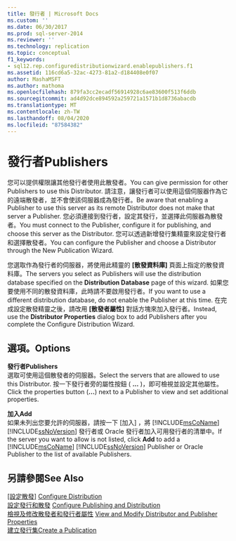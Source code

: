 ```yaml
---
title: 發行者 | Microsoft Docs
ms.custom: ''
ms.date: 06/30/2017
ms.prod: sql-server-2014
ms.reviewer: ''
ms.technology: replication
ms.topic: conceptual
f1_keywords:
- sql12.rep.configuredistributionwizard.enablepublishers.f1
ms.assetid: 116cd6a5-32ac-4273-81a2-d184408e0f07
author: MashaMSFT
ms.author: mathoma
ms.openlocfilehash: 879fa3cc2ecadf56914928c6ae83600f513f6ddb
ms.sourcegitcommit: ad4d92dce894592a259721a1571b1d8736abacdb
ms.translationtype: MT
ms.contentlocale: zh-TW
ms.lasthandoff: 08/04/2020
ms.locfileid: "87584382"
---
```

# <a name="publishers"></a><span data-ttu-id="8b7a4-102">發行者</span><span class="sxs-lookup"><span data-stu-id="8b7a4-102">Publishers</span></span>
  <span data-ttu-id="8b7a4-103">您可以提供權限讓其他發行者使用此散發者。</span><span class="sxs-lookup"><span data-stu-id="8b7a4-103">You can give permission for other Publishers to use this Distributor.</span></span> <span data-ttu-id="8b7a4-104">請注意，讓發行者可以使用這個伺服器作為它的遠端散發者，並不會使該伺服器成為發行者。</span><span class="sxs-lookup"><span data-stu-id="8b7a4-104">Be aware that enabling a Publisher to use this server as its remote Distributor does not make that server a Publisher.</span></span> <span data-ttu-id="8b7a4-105">您必須連接到發行者，設定其發行，並選擇此伺服器為散發者。</span><span class="sxs-lookup"><span data-stu-id="8b7a4-105">You must connect to the Publisher, configure it for publishing, and choose this server as the Distributor.</span></span> <span data-ttu-id="8b7a4-106">您可以透過新增發行集精靈來設定發行者和選擇散發者。</span><span class="sxs-lookup"><span data-stu-id="8b7a4-106">You can configure the Publisher and choose a Distributor through the New Publication Wizard.</span></span>  
  
 <span data-ttu-id="8b7a4-107">您選取作為發行者的伺服器，將使用此精靈的 **[散發資料庫]** 頁面上指定的散發資料庫。</span><span class="sxs-lookup"><span data-stu-id="8b7a4-107">The servers you select as Publishers will use the distribution database specified on the **Distribution Database** page of this wizard.</span></span> <span data-ttu-id="8b7a4-108">如果您要使用不同的散發資料庫，此時請不要啟用發行者。</span><span class="sxs-lookup"><span data-stu-id="8b7a4-108">If you want to use a different distribution database, do not enable the Publisher at this time.</span></span> <span data-ttu-id="8b7a4-109">在完成設定散發精靈之後，請改用 **[散發者屬性]** 對話方塊來加入發行者。</span><span class="sxs-lookup"><span data-stu-id="8b7a4-109">Instead, use the **Distributor Properties** dialog box to add Publishers after you complete the Configure Distribution Wizard.</span></span>  
  
## <a name="options"></a><span data-ttu-id="8b7a4-110">選項。</span><span class="sxs-lookup"><span data-stu-id="8b7a4-110">Options</span></span>  
 <span data-ttu-id="8b7a4-111">**發行者**</span><span class="sxs-lookup"><span data-stu-id="8b7a4-111">**Publishers**</span></span>  
 <span data-ttu-id="8b7a4-112">選取可使用這個散發者的伺服器。</span><span class="sxs-lookup"><span data-stu-id="8b7a4-112">Select the servers that are allowed to use this Distributor.</span></span> <span data-ttu-id="8b7a4-113">按一下發行者旁的屬性按鈕 ( **...** )，即可檢視並設定其他屬性。</span><span class="sxs-lookup"><span data-stu-id="8b7a4-113">Click the properties button (**...**) next to a Publisher to view and set additional properties.</span></span>  
  
 <span data-ttu-id="8b7a4-114">**加入**</span><span class="sxs-lookup"><span data-stu-id="8b7a4-114">**Add**</span></span>  
 <span data-ttu-id="8b7a4-115">如果未列出您要允許的伺服器，請按一下 [加入]  ，將 [!INCLUDE[msCoName](../../includes/msconame-md.md)] [!INCLUDE[ssNoVersion](../../includes/ssnoversion-md.md)] 發行者或 Oracle 發行者加入可用發行者的清單中。</span><span class="sxs-lookup"><span data-stu-id="8b7a4-115">If the server you want to allow is not listed, click **Add** to add a [!INCLUDE[msCoName](../../includes/msconame-md.md)] [!INCLUDE[ssNoVersion](../../includes/ssnoversion-md.md)] Publisher or Oracle Publisher to the list of available Publishers.</span></span>  
  
## <a name="see-also"></a><span data-ttu-id="8b7a4-116">另請參閱</span><span class="sxs-lookup"><span data-stu-id="8b7a4-116">See Also</span></span>  
 <span data-ttu-id="8b7a4-117">[[設定散發]](configure-distribution.md) </span><span class="sxs-lookup"><span data-stu-id="8b7a4-117">[Configure Distribution](configure-distribution.md) </span></span>  
 <span data-ttu-id="8b7a4-118">[設定發行和散發](configure-publishing-and-distribution.md) </span><span class="sxs-lookup"><span data-stu-id="8b7a4-118">[Configure Publishing and Distribution](configure-publishing-and-distribution.md) </span></span>  
 <span data-ttu-id="8b7a4-119">[檢視及修改散發者和發行者屬性](view-and-modify-distributor-and-publisher-properties.md) </span><span class="sxs-lookup"><span data-stu-id="8b7a4-119">[View and Modify Distributor and Publisher Properties](view-and-modify-distributor-and-publisher-properties.md) </span></span>  
 [<span data-ttu-id="8b7a4-120">建立發行集</span><span class="sxs-lookup"><span data-stu-id="8b7a4-120">Create a Publication</span></span>](publish/create-a-publication.md)  
  
  
